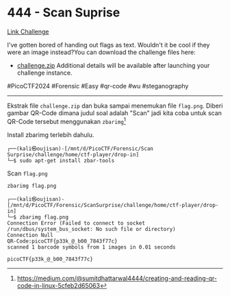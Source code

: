 # 444 - Scan Suprise
[Link Challenge](https://play.picoctf.org/practice/challenge/444)

I've gotten bored of handing out flags as text. Wouldn't it be cool if they were an image instead?You can download the challenge files here:
- [challenge.zip](https://artifacts.picoctf.net/c_atlas/16/challenge.zip)
Additional details will be available after launching your challenge instance.

#PicoCTF2024 #Forensic #Easy #qr-code #wu #steganography 
___
Ekstrak file `challenge.zip` dan buka sampai menemukan file `flag.png`.
Diberi gambar QR-Code dimana judul soal adalah "Scan" jadi kita coba untuk scan QR-Code tersebut menggunakan `zbarimg`[^1]

Install zbarimg terlebih dahulu.
```
┌──(kali㉿oujisan)-[/mnt/d/PicoCTF/Forensic/Scan Surprise/challenge/home/ctf-player/drop-in]
└─$ sudo apt-get install zbar-tools
```

Scan `flag.png`
```
zbarimg flag.png
```

```
┌──(kali㉿oujisan)-[/mnt/d/PicoCTF/Forensic/ScanSurprise/challenge/home/ctf-player/drop-in]
└─$ zbarimg flag.png
Connection Error (Failed to connect to socket /run/dbus/system_bus_socket: No such file or directory)
Connection Null
QR-Code:picoCTF{p33k_@_b00_7843f77c}
scanned 1 barcode symbols from 1 images in 0.01 seconds
```

```
picoCTF{p33k_@_b00_7843f77c}
```

[^1]: https://medium.com/@sumitdhattarwal4444/creating-and-reading-qr-code-in-linux-5cfeb2d65063
